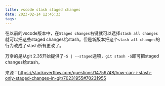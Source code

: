 ```yaml
---
title: vscode stash staged changes
date: 2023-02-14 12:45:33
tags:
---
```


在以前的vscode版本中，在`Staged changes`右键就可以选择`stash all changes`就可以把这些staged changes给stash。但是新版本把这个`stash all changes`的行为改成了stash所有更改了。

万幸的是从git 2.35开始提供了`-S | --staged`选项，`git stash -S`即可把staged changes给stash。

来源：<https://stackoverflow.com/questions/14759748/how-can-i-stash-only-staged-changes-in-git/70231955#70231955>
